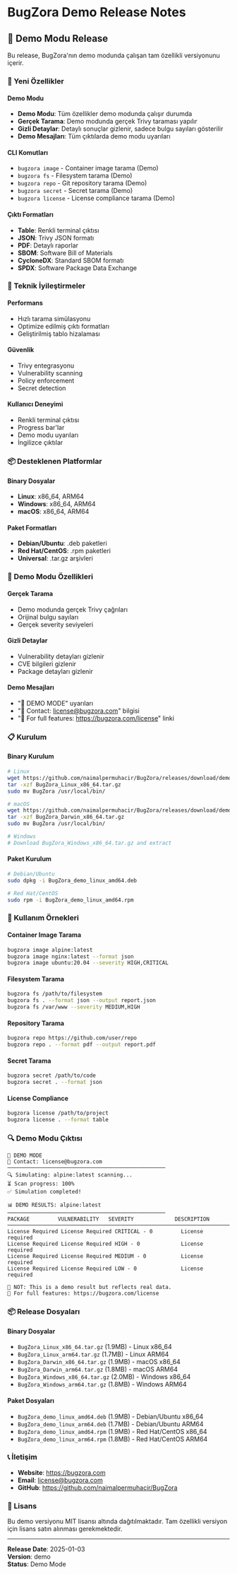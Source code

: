 # BugZora Demo Release Notes

## 🎉 Demo Modu Release

Bu release, BugZora'nın demo modunda çalışan tam özellikli versiyonunu içerir.

### 🚀 Yeni Özellikler

#### Demo Modu
- **Demo Modu**: Tüm özellikler demo modunda çalışır durumda
- **Gerçek Tarama**: Demo modunda gerçek Trivy taraması yapılır
- **Gizli Detaylar**: Detaylı sonuçlar gizlenir, sadece bulgu sayıları gösterilir
- **Demo Mesajları**: Tüm çıktılarda demo modu uyarıları

#### CLI Komutları
- `bugzora image` - Container image tarama (Demo)
- `bugzora fs` - Filesystem tarama (Demo)
- `bugzora repo` - Git repository tarama (Demo)
- `bugzora secret` - Secret tarama (Demo)
- `bugzora license` - License compliance tarama (Demo)

#### Çıktı Formatları
- **Table**: Renkli terminal çıktısı
- **JSON**: Trivy JSON formatı
- **PDF**: Detaylı raporlar
- **SBOM**: Software Bill of Materials
- **CycloneDX**: Standard SBOM formatı
- **SPDX**: Software Package Data Exchange

### 🔧 Teknik İyileştirmeler

#### Performans
- Hızlı tarama simülasyonu
- Optimize edilmiş çıktı formatları
- Geliştirilmiş tablo hizalaması

#### Güvenlik
- Trivy entegrasyonu
- Vulnerability scanning
- Policy enforcement
- Secret detection

#### Kullanıcı Deneyimi
- Renkli terminal çıktısı
- Progress bar'lar
- Demo modu uyarıları
- İngilizce çıktılar

### 📦 Desteklenen Platformlar

#### Binary Dosyalar
- **Linux**: x86_64, ARM64
- **Windows**: x86_64, ARM64
- **macOS**: x86_64, ARM64

#### Paket Formatları
- **Debian/Ubuntu**: .deb paketleri
- **Red Hat/CentOS**: .rpm paketleri
- **Universal**: .tar.gz arşivleri

### 🎯 Demo Modu Özellikleri

#### Gerçek Tarama
- Demo modunda gerçek Trivy çağrıları
- Orijinal bulgu sayıları
- Gerçek severity seviyeleri

#### Gizli Detaylar
- Vulnerability detayları gizlenir
- CVE bilgileri gizlenir
- Package detayları gizlenir

#### Demo Mesajları
- "🚨 DEMO MODE" uyarıları
- "📧 Contact: license@bugzora.com" bilgisi
- "🔗 For full features: https://bugzora.com/license" linki

### 📋 Kurulum

#### Binary Kurulum
```bash
# Linux
wget https://github.com/naimalpermuhacir/BugZora/releases/download/demo/BugZora_Linux_x86_64.tar.gz
tar -xzf BugZora_Linux_x86_64.tar.gz
sudo mv BugZora /usr/local/bin/

# macOS
wget https://github.com/naimalpermuhacir/BugZora/releases/download/demo/BugZora_Darwin_x86_64.tar.gz
tar -xzf BugZora_Darwin_x86_64.tar.gz
sudo mv BugZora /usr/local/bin/

# Windows
# Download BugZora_Windows_x86_64.tar.gz and extract
```

#### Paket Kurulum
```bash
# Debian/Ubuntu
sudo dpkg -i BugZora_demo_linux_amd64.deb

# Red Hat/CentOS
sudo rpm -i BugZora_demo_linux_amd64.rpm
```

### 🚀 Kullanım Örnekleri

#### Container Image Tarama
```bash
bugzora image alpine:latest
bugzora image nginx:latest --format json
bugzora image ubuntu:20.04 --severity HIGH,CRITICAL
```

#### Filesystem Tarama
```bash
bugzora fs /path/to/filesystem
bugzora fs . --format json --output report.json
bugzora fs /var/www --severity MEDIUM,HIGH
```

#### Repository Tarama
```bash
bugzora repo https://github.com/user/repo
bugzora repo . --format pdf --output report.pdf
```

#### Secret Tarama
```bash
bugzora secret /path/to/code
bugzora secret . --format json
```

#### License Compliance
```bash
bugzora license /path/to/project
bugzora license . --format table
```

### 🔍 Demo Modu Çıktısı

```
🚨 DEMO MODE
📧 Contact: license@bugzora.com
──────────────────────────────────────────────────
🔍 Simulating: alpine:latest scanning...
⏳ Scan progress: 100%
✅ Simulation completed!

📊 DEMO RESULTS: alpine:latest
──────────────────────────────────────────────────
PACKAGE         VULNERABILITY   SEVERITY             DESCRIPTION
────────────────────────────────────────────────────────────────────────────────
License Required License Required CRITICAL - 0         License required
License Required License Required HIGH - 0             License required
License Required License Required MEDIUM - 0           License required
License Required License Required LOW - 0              License required

📄 NOT: This is a demo result but reflects real data.
🔗 For full features: https://bugzora.com/license
```

### 📦 Release Dosyaları

#### Binary Dosyalar
- `BugZora_Linux_x86_64.tar.gz` (1.9MB) - Linux x86_64
- `BugZora_Linux_arm64.tar.gz` (1.7MB) - Linux ARM64
- `BugZora_Darwin_x86_64.tar.gz` (1.9MB) - macOS x86_64
- `BugZora_Darwin_arm64.tar.gz` (1.8MB) - macOS ARM64
- `BugZora_Windows_x86_64.tar.gz` (2.0MB) - Windows x86_64
- `BugZora_Windows_arm64.tar.gz` (1.8MB) - Windows ARM64

#### Paket Dosyaları
- `BugZora_demo_linux_amd64.deb` (1.9MB) - Debian/Ubuntu x86_64
- `BugZora_demo_linux_arm64.deb` (1.7MB) - Debian/Ubuntu ARM64
- `BugZora_demo_linux_amd64.rpm` (1.9MB) - Red Hat/CentOS x86_64
- `BugZora_demo_linux_arm64.rpm` (1.8MB) - Red Hat/CentOS ARM64

### 📞 İletişim

- **Website**: https://bugzora.com
- **Email**: license@bugzora.com
- **GitHub**: https://github.com/naimalpermuhacir/BugZora

### 📄 Lisans

Bu demo versiyonu MIT lisansı altında dağıtılmaktadır. Tam özellikli versiyon için lisans satın alınması gerekmektedir.

---

**Release Date**: 2025-01-03  
**Version**: demo  
**Status**: Demo Mode 